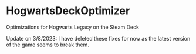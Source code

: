 # HogwartsDeckOptimizer
Optimizations for Hogwarts Legacy on the Steam Deck

Update on 3/8/2023: I have deleted these fixes for now as the latest version of the game seems to break them.

